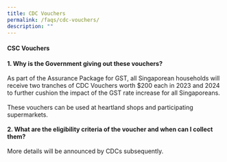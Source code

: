 ```yaml
---
title: CDC Vouchers
permalink: /faqs/cdc-vouchers/
description: ""
---
```

#### CSC Vouchers
<b>1. Why is the Government giving out these vouchers?</b>
<br><br>As part of the Assurance Package for GST, all Singaporean households will receive two tranches of CDC Vouchers worth $200 each in 2023 and 2024 to further cushion the impact of the GST rate increase for all Singaporeans. <br><br>These vouchers can be used at heartland shops and participating supermarkets.
<br><br>
<b>2. What are the eligibility criteria of the voucher and when can I collect them?</b>
<br><br>More details will be announced by CDCs subsequently.